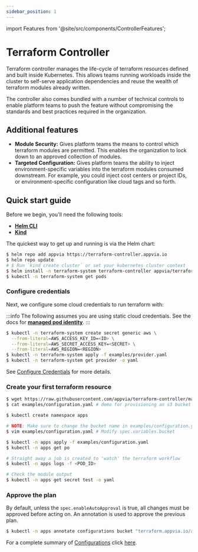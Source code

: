 ```yaml
---
sidebar_position: 1
---
```

import Features from '@site/src/components/ControllerFeatures';

# Terraform Controller

Terraform controller manages the life-cycle of terraform resources defined and built inside Kubernetes. This allows teams running workloads inside the cluster to self-serve application dependencies and reuse the wealth of terraform modules already written.

The controller also comes bundled with a number of technical controls to enable platform teams to push the feature without compromising the standards and best practices required in the organization.

<Features/>

## Additional features

* **Module Security:** Gives platform teams the means to control which terraform modules are permitted. This enables the organization to lock down to an approved collection of modules.
* **Targeted Configuration:** Gives platform teams the ability to inject environment-specific variables into the terraform modules consumed downstream. For example, you could inject cost centers or project IDs, or environment-specific configuration like cloud tags and so forth.

## Quick start guide

Before we begin, you'll need the following tools:

* **[Helm CLI](https://helm.sh/docs/intro/install/)**
* **[Kind](https://kind.sigs.k8s.io/)**

The quickest way to get up and running is via the Helm chart:

```bash
$ helm repo add appvia https://terraform-controller.appvia.io
$ helm repo update
# $ Run `kind create cluster` or set your kubernetes cluster context
$ helm install -n terraform-system terraform-controller appvia/terraform-controller --create-namespace
$ kubectl -n terraform-system get pods
```

### Configure credentials

Next, we configure some cloud credentials to run terraform with:

:::info
The following assumes you are using static cloud credentials. See the docs for [**managed pod identity**](admin/providers#configuring-injected-identity).
:::

```bash
$ kubectl -n terraform-system create secret generic aws \
  --from-literal=AWS_ACCESS_KEY_ID=<ID> \
  --from-literal=AWS_SECRET_ACCESS_KEY=<SECRET> \
  --from-literal=AWS_REGION=<REGION>
$ kubectl -n terraform-system apply -f examples/provider.yaml
$ kubectl -n terraform-system get provider -o yaml
```

See [Configure Credentials](admin/providers.md) for more details.

### Create your first terraform resource

```bash
$ wget https://raw.githubusercontent.com/appvia/terraform-controller/master/examples/configuration.yaml
$ cat examples/configuration.yaml # demo for provisioning an s3 bucket

$ kubectl create namespace apps

# NOTE: Make sure to change the bucket name in examples/configuration.yaml
$ vim examples/configuration.yaml # Modify spec.variables.bucket

$ kubectl -n apps apply -f examples/configuration.yaml
$ kubectl -n apps get po

# Straight away a job is created to 'watch' the terraform workflow
$ kubectl -n apps logs -f <POD_ID>

# Check the module output
$ kubectl -n apps get secret test -o yaml
```

### Approve the plan

By default, unless the `spec.enableAutoApproval` is true, all changes must be approved before acting on. An annotation is used to approve the previous plan.

```bash
$ kubectl -n apps annotate configurations bucket "terraform.appvia.io/apply"=true --overwrite
```

For a complete summary of [Configurations](reference/configurations.terraform.appvia.io.md) click [here](developer/configuration.md).

